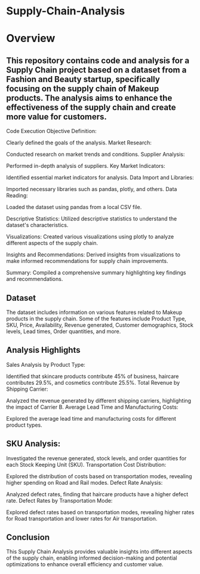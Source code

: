 # Supply-Chain-Analysis


# Overview
## This repository contains code and analysis for a Supply Chain project based on a dataset from a Fashion and Beauty startup, specifically focusing on the supply chain of Makeup products. The analysis aims to enhance the effectiveness of the supply chain and create more value for customers.

Code Execution
Objective Definition:

Clearly defined the goals of the analysis.
Market Research:

Conducted research on market trends and conditions.
Supplier Analysis:

Performed in-depth analysis of suppliers.
Key Market Indicators:

Identified essential market indicators for analysis.
Data Import and Libraries:

Imported necessary libraries such as pandas, plotly, and others.
Data Reading:

Loaded the dataset using pandas from a local CSV file.

Descriptive Statistics:
Utilized descriptive statistics to understand the dataset's characteristics.

Visualizations:
Created various visualizations using plotly to analyze different aspects of the supply chain.

Insights and Recommendations:
Derived insights from visualizations to make informed recommendations for supply chain improvements.

Summary:
Compiled a comprehensive summary highlighting key findings and recommendations.

## Dataset
The dataset includes information on various features related to Makeup products in the supply chain. Some of the features include Product Type, SKU, Price, Availability, Revenue generated, Customer demographics, Stock levels, Lead times, Order quantities, and more.

## Analysis Highlights
Sales Analysis by Product Type:

Identified that skincare products contribute 45% of business, haircare contributes 29.5%, and cosmetics contribute 25.5%.
Total Revenue by Shipping Carrier:

Analyzed the revenue generated by different shipping carriers, highlighting the impact of Carrier B.
Average Lead Time and Manufacturing Costs:

Explored the average lead time and manufacturing costs for different product types.

## SKU Analysis:

Investigated the revenue generated, stock levels, and order quantities for each Stock Keeping Unit (SKU).
Transportation Cost Distribution:

Explored the distribution of costs based on transportation modes, revealing higher spending on Road and Rail modes.
Defect Rate Analysis:

Analyzed defect rates, finding that haircare products have a higher defect rate.
Defect Rates by Transportation Mode:

Explored defect rates based on transportation modes, revealing higher rates for Road transportation and lower rates for Air transportation.

## Conclusion
This Supply Chain Analysis provides valuable insights into different aspects of the supply chain, enabling informed decision-making and potential optimizations to enhance overall efficiency and customer value.
